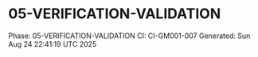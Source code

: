 # 05-VERIFICATION-VALIDATION
Phase: 05-VERIFICATION-VALIDATION
CI: CI-GM001-007
Generated: Sun Aug 24 22:41:19 UTC 2025
